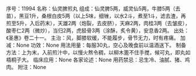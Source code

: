 序号：11994
名称：仙灵脾煎丸
组成：仙灵脾5两，威灵仙5两，牛膝5两（去苗），黑豆1升，桑根白皮5两（以上5味，细锉，以水2斗，煮至1斗，滤去渣，再煎至5升，入后药末），天雄2两（炮裂，去皮脐），天麻2两，肉桂3两（去皱皮），酸枣仁2两（微炒），当归2两，虎胫骨3两（涂酥，炙令黄），安息香2两。
出处：《圣惠》卷二十一。
主治：风，脚膝软缓，不能履步，骨节无力，时有疼痛。
加减：None
功效：None
用法用量：每服30丸，空心及晚食前以温酒送下。
制备方法：上为末，入前煎汁中，以慢火熬令稠，以柳木篦不住手搅，候可丸，即丸如梧桐子大。
临床应用：None
各家论述：None
用药禁忌：忌生冷、油腻、猪、鸡肉。
附注：None
